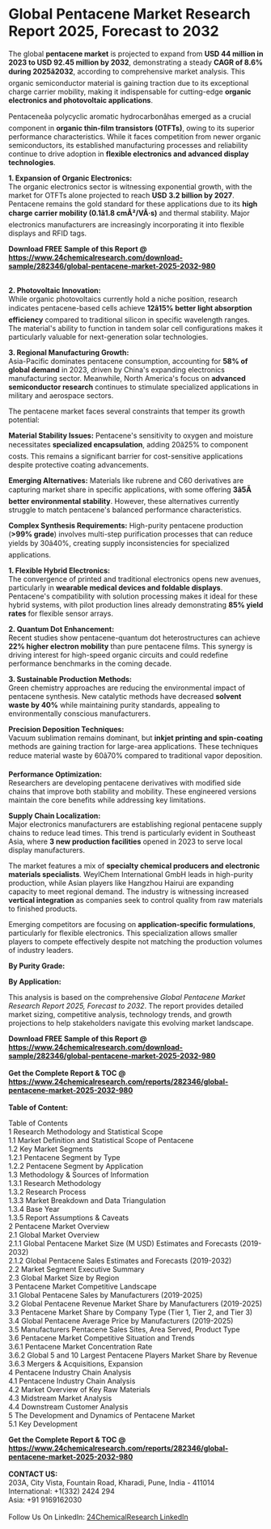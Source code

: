 <h1>Global Pentacene Market Research Report 2025, Forecast to 2032</h1><p>The global <strong>pentacene market</strong> is projected to expand from <strong>USD 44 million in 2023 to USD 92.45 million by 2032</strong>, demonstrating a steady <strong>CAGR of 8.6% during 2025â2032</strong>, according to comprehensive market analysis. This organic semiconductor material is gaining traction due to its exceptional charge carrier mobility, making it indispensable for cutting-edge <strong>organic electronics and photovoltaic applications</strong>.</p><p>Pentaceneâa polycyclic aromatic hydrocarbonâhas emerged as a crucial component in <strong>organic thin-film transistors (OTFTs)</strong>, owing to its superior performance characteristics. While it faces competition from newer organic semiconductors, its established manufacturing processes and reliability continue to drive adoption in <strong>flexible electronics and advanced display technologies</strong>.</p><p><strong>1. Expansion of Organic Electronics:</strong><br>
The organic electronics sector is witnessing exponential growth, with the market for OTFTs alone projected to reach <strong>USD 3.2 billion by 2027</strong>. Pentacene remains the gold standard for these applications due to its <strong>high charge carrier mobility (0.1â1.8 cmÂ²/VÂ·s)</strong> and thermal stability. Major electronics manufacturers are increasingly incorporating it into flexible displays and RFID tags.</p><div><b>Download FREE Sample of this Report @ 
            <a href="https://www.24chemicalresearch.com/download-sample/282346/global-pentacene-market-2025-2032-980">
            https://www.24chemicalresearch.com/download-sample/282346/global-pentacene-market-2025-2032-980</a></b></div><br><p><strong>2. Photovoltaic Innovation:</strong><br>
While organic photovoltaics currently hold a niche position, research indicates pentacene-based cells achieve <strong>12â15% better light absorption efficiency</strong> compared to traditional silicon in specific wavelength ranges. The material's ability to function in tandem solar cell configurations makes it particularly valuable for next-generation solar technologies.</p><p><strong>3. Regional Manufacturing Growth:</strong><br>
Asia-Pacific dominates pentacene consumption, accounting for <strong>58% of global demand</strong> in 2023, driven by China's expanding electronics manufacturing sector. Meanwhile, North America's focus on <strong>advanced semiconductor research</strong> continues to stimulate specialized applications in military and aerospace sectors.</p><p>The pentacene market faces several constraints that temper its growth potential:</p><p><strong>Material Stability Issues:</strong> Pentacene's sensitivity to oxygen and moisture necessitates <strong>specialized encapsulation</strong>, adding 20â25% to component costs. This remains a significant barrier for cost-sensitive applications despite protective coating advancements.</p><p><strong>Emerging Alternatives:</strong> Materials like rubrene and C60 derivatives are capturing market share in specific applications, with some offering <strong>3â5Ã better environmental stability</strong>. However, these alternatives currently struggle to match pentacene's balanced performance characteristics.</p><p><strong>Complex Synthesis Requirements:</strong> High-purity pentacene production (<strong>&gt;99% grade</strong>) involves multi-step purification processes that can reduce yields by 30â40%, creating supply inconsistencies for specialized applications.</p><p><strong>1. Flexible Hybrid Electronics:</strong><br>
The convergence of printed and traditional electronics opens new avenues, particularly in <strong>wearable medical devices and foldable displays</strong>. Pentacene's compatibility with solution processing makes it ideal for these hybrid systems, with pilot production lines already demonstrating <strong>85% yield rates</strong> for flexible sensor arrays.</p><p><strong>2. Quantum Dot Enhancement:</strong><br>
Recent studies show pentacene-quantum dot heterostructures can achieve <strong>22% higher electron mobility</strong> than pure pentacene films. This synergy is driving interest for high-speed organic circuits and could redefine performance benchmarks in the coming decade.</p><p><strong>3. Sustainable Production Methods:</strong><br>
Green chemistry approaches are reducing the environmental impact of pentacene synthesis. New catalytic methods have decreased <strong>solvent waste by 40%</strong> while maintaining purity standards, appealing to environmentally conscious manufacturers.</p><p><strong>Precision Deposition Techniques:</strong><br>
    Vacuum sublimation remains dominant, but <strong>inkjet printing and spin-coating</strong> methods are gaining traction for large-area applications. These techniques reduce material waste by 60â70% compared to traditional vapor deposition.</p><p><strong>Performance Optimization:</strong><br>
    Researchers are developing pentacene derivatives with modified side chains that improve both stability and mobility. These engineered versions maintain the core benefits while addressing key limitations.</p><p><strong>Supply Chain Localization:</strong><br>
    Major electronics manufacturers are establishing regional pentacene supply chains to reduce lead times. This trend is particularly evident in Southeast Asia, where <strong>3 new production facilities</strong> opened in 2023 to serve local display manufacturers.</p><p>The market features a mix of <strong>specialty chemical producers and electronic materials specialists</strong>. WeylChem International GmbH leads in high-purity production, while Asian players like Hangzhou Hairui are expanding capacity to meet regional demand. The industry is witnessing increased <strong>vertical integration</strong> as companies seek to control quality from raw materials to finished products.</p><p>Emerging competitors are focusing on <strong>application-specific formulations</strong>, particularly for flexible electronics. This specialization allows smaller players to compete effectively despite not matching the production volumes of industry leaders.</p><p><strong>By Purity Grade:</strong></p><p><strong>By Application:</strong></p><p>This analysis is based on the comprehensive <em>Global Pentacene Market Research Report 2025, Forecast to 2032</em>. The report provides detailed market sizing, competitive analysis, technology trends, and growth projections to help stakeholders navigate this evolving market landscape.</p><div><b>Download FREE Sample of this Report @ 
            <a href="https://www.24chemicalresearch.com/download-sample/282346/global-pentacene-market-2025-2032-980">
            https://www.24chemicalresearch.com/download-sample/282346/global-pentacene-market-2025-2032-980</a></b></div><br><div><b>Get the Complete Report & TOC @ 
            <a href="https://www.24chemicalresearch.com/reports/282346/global-pentacene-market-2025-2032-980">
            https://www.24chemicalresearch.com/reports/282346/global-pentacene-market-2025-2032-980</a></b></div><br>
            <b>Table of Content:</b><p>Table of Contents<br />
1 Research Methodology and Statistical Scope<br />
1.1 Market Definition and Statistical Scope of Pentacene<br />
1.2 Key Market Segments<br />
1.2.1 Pentacene Segment by Type<br />
1.2.2 Pentacene Segment by Application<br />
1.3 Methodology & Sources of Information<br />
1.3.1 Research Methodology<br />
1.3.2 Research Process<br />
1.3.3 Market Breakdown and Data Triangulation<br />
1.3.4 Base Year<br />
1.3.5 Report Assumptions & Caveats<br />
2 Pentacene Market Overview<br />
2.1 Global Market Overview<br />
2.1.1 Global Pentacene Market Size (M USD) Estimates and Forecasts (2019-2032)<br />
2.1.2 Global Pentacene Sales Estimates and Forecasts (2019-2032)<br />
2.2 Market Segment Executive Summary<br />
2.3 Global Market Size by Region<br />
3 Pentacene Market Competitive Landscape<br />
3.1 Global Pentacene Sales by Manufacturers (2019-2025)<br />
3.2 Global Pentacene Revenue Market Share by Manufacturers (2019-2025)<br />
3.3 Pentacene Market Share by Company Type (Tier 1, Tier 2, and Tier 3)<br />
3.4 Global Pentacene Average Price by Manufacturers (2019-2025)<br />
3.5 Manufacturers Pentacene Sales Sites, Area Served, Product Type<br />
3.6 Pentacene Market Competitive Situation and Trends<br />
3.6.1 Pentacene Market Concentration Rate<br />
3.6.2 Global 5 and 10 Largest Pentacene Players Market Share by Revenue<br />
3.6.3 Mergers & Acquisitions, Expansion<br />
4 Pentacene Industry Chain Analysis<br />
4.1 Pentacene Industry Chain Analysis<br />
4.2 Market Overview of Key Raw Materials<br />
4.3 Midstream Market Analysis<br />
4.4 Downstream Customer Analysis<br />
5 The Development and Dynamics of Pentacene Market <br />
5.1 Key Development</p><div><b>Get the Complete Report & TOC @ 
            <a href="https://www.24chemicalresearch.com/reports/282346/global-pentacene-market-2025-2032-980">
            https://www.24chemicalresearch.com/reports/282346/global-pentacene-market-2025-2032-980</a></b></div><br><b>CONTACT US:</b><br>
            203A, City Vista, Fountain Road, Kharadi, Pune, India - 411014<br>
            International: +1(332) 2424 294<br>
            Asia: +91 9169162030 <br><br>
            Follow Us On LinkedIn: <a href="https://www.linkedin.com/company/24chemicalresearch/">24ChemicalResearch LinkedIn</a>